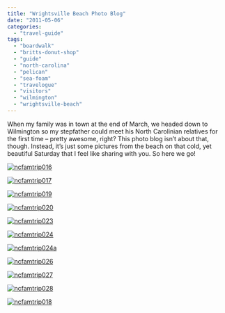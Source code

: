 ```yaml
---
title: "Wrightsville Beach Photo Blog"
date: "2011-05-06"
categories:
  - "travel-guide"
tags:
  - "boardwalk"
  - "britts-donut-shop"
  - "guide"
  - "north-carolina"
  - "pelican"
  - "sea-foam"
  - "travelogue"
  - "visitors"
  - "wilmington"
  - "wrightsville-beach"
---
```


When my family was in town at the end of March, we headed down to Wilmington so my stepfather could meet his North Carolinian relatives for the first time – pretty awesome, right? This photo blog isn’t about that, though. Instead, it’s just some pictures from the beach on that cold, yet beautiful Saturday that I feel like sharing with you. So here we go!




<div class="caption">

[![](http://s3.amazonaws.com/thegourmez-wpmedia/2011/05/ncfamtrip016.jpg "ncfamtrip016")](http://s3.amazonaws.com/thegourmez-wpmedia/2011/05/ncfamtrip016.jpg)</div>





<div class="caption">

[![](http://s3.amazonaws.com/thegourmez-wpmedia/2011/05/ncfamtrip017.jpg "ncfamtrip017")](http://s3.amazonaws.com/thegourmez-wpmedia/2011/05/ncfamtrip017.jpg)</div>





<div class="caption">

[![](http://s3.amazonaws.com/thegourmez-wpmedia/2011/05/ncfamtrip019.jpg "ncfamtrip019")](http://s3.amazonaws.com/thegourmez-wpmedia/2011/05/ncfamtrip019.jpg)</div>





<div class="caption">

[![](http://s3.amazonaws.com/thegourmez-wpmedia/2011/05/ncfamtrip020.jpg "ncfamtrip020")](http://s3.amazonaws.com/thegourmez-wpmedia/2011/05/ncfamtrip020.jpg)</div>





<div class="caption">

[![](http://s3.amazonaws.com/thegourmez-wpmedia/2011/05/ncfamtrip023.jpg "ncfamtrip023")](http://s3.amazonaws.com/thegourmez-wpmedia/2011/05/ncfamtrip023.jpg)</div>





<div class="caption">

[![](http://s3.amazonaws.com/thegourmez-wpmedia/2011/05/ncfamtrip024.jpg "ncfamtrip024")](http://s3.amazonaws.com/thegourmez-wpmedia/2011/05/ncfamtrip024.jpg)</div>





<div class="caption">

[![](http://s3.amazonaws.com/thegourmez-wpmedia/2011/05/ncfamtrip024a.jpg "ncfamtrip024a")](http://s3.amazonaws.com/thegourmez-wpmedia/2011/05/ncfamtrip024a.jpg)</div>





<div class="caption">

[![](http://s3.amazonaws.com/thegourmez-wpmedia/2011/05/ncfamtrip026.jpg "ncfamtrip026")](http://s3.amazonaws.com/thegourmez-wpmedia/2011/05/ncfamtrip026.jpg)</div>





<div class="caption">

[![](http://s3.amazonaws.com/thegourmez-wpmedia/2011/05/ncfamtrip027.jpg "ncfamtrip027")](http://s3.amazonaws.com/thegourmez-wpmedia/2011/05/ncfamtrip027.jpg)</div>





<div class="caption">

[![](http://s3.amazonaws.com/thegourmez-wpmedia/2011/05/ncfamtrip028.jpg "ncfamtrip028")](http://s3.amazonaws.com/thegourmez-wpmedia/2011/05/ncfamtrip028.jpg)</div>





<div class="caption">

[![](http://s3.amazonaws.com/thegourmez-wpmedia/2011/05/ncfamtrip018.jpg "ncfamtrip018")](http://s3.amazonaws.com/thegourmez-wpmedia/2011/05/ncfamtrip018.jpg)</div>

